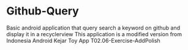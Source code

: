 # Github-Query
Basic android application that query search a keyword on github and display it in a recyclerview
This application is a modified version from Indonesia Android Kejar Toy App T02.06-Exercise-AddPolish

